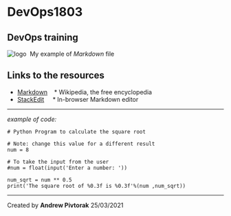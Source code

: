 # DevOps1803
DevOps training
-------
![logo](https://upload.wikimedia.org/wikipedia/commons/thumb/4/48/Markdown-mark.svg/208px-Markdown-mark.svg.png)  My example of *Markdown* file  
## Links to the resources
* [Markdown](http://en.wikipedia.com/wiki/Markdown)
   * Wikipedia, the free encyclopedia
* [StackEdit](https://stackedit.io/)
    * In-browser Markdown editor
------
*example of code:*  

`# Python Program to calculate the square root`  

`# Note: change this value for a different result`  
`num = 8`  

`# To take the input from the user`  
`#num = float(input('Enter a number: '))`  

`num_sqrt = num ** 0.5`  
`print('The square root of %0.3f is %0.3f'%(num ,num_sqrt))`  

----
Created by __Andrew Pivtorak__ 25/03/2021
